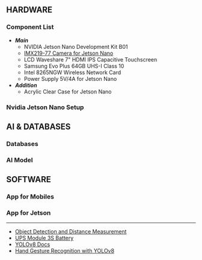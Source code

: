 ## HARDWARE

### Component List
-  **_Main_**
    - NVIDIA Jetson Nano Development Kit B01
    - [IMX219-77 Camera for Jetson Nano](https://www.waveshare.com/wiki/IMX219-77_Camera)
    - LCD Waveshare 7" HDMI IPS Capacitive Touchscreen
    - Samsung Evo Plus 64GB UHS-I Class 10
    - Intel 8265NGW Wireless Network Card
    - Power Supply 5V/4A for Jetson Nano
- **_Addition_**
    - Acrylic Clear Case for Jetson Nano

### Nvidia Jetson Nano Setup


## AI & DATABASES

### Databases

### AI Model


## SOFTWARE

### App for Mobiles

### App for Jetson


---

- [Object Detection and Distance Measurement](https://github.com/paul-pias/Object-Detection-and-Distance-Measurement)
- [UPS Module 3S Battery](https://www.waveshare.com/wiki/UPS_Module_3S)
- [YOLOv8 Docs](https://docs.ultralytics.com/)
- [Hand Gesture Recognition with YOLOv8](https://pyimagesearch.com/2023/05/15/hand-gesture-recognition-with-yolov8-on-oak-d-in-near-real-time/)
